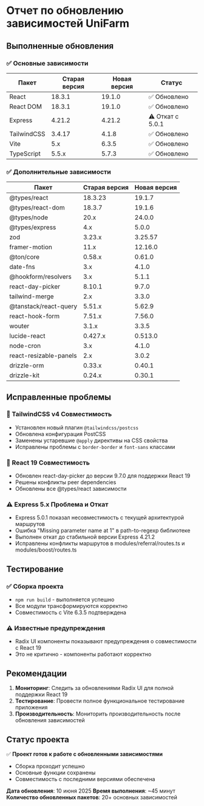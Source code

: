 # Отчет по обновлению зависимостей UniFarm

## Выполненные обновления

### ✅ Основные зависимости

| Пакет | Старая версия | Новая версия | Статус |
|-------|---------------|--------------|--------|
| React | 18.3.1 | 19.1.0 | ✅ Обновлено |
| React DOM | 18.3.1 | 19.1.0 | ✅ Обновлено |
| Express | 4.21.2 | 4.21.2 | ⚠️ Откат с 5.0.1 |
| TailwindCSS | 3.4.17 | 4.1.8 | ✅ Обновлено |
| Vite | 5.x | 6.3.5 | ✅ Обновлено |
| TypeScript | 5.5.x | 5.7.3 | ✅ Обновлено |

### ✅ Дополнительные зависимости

| Пакет | Старая версия | Новая версия |
|-------|---------------|--------------|
| @types/react | 18.3.23 | 19.1.7 |
| @types/react-dom | 18.3.7 | 19.1.6 |
| @types/node | 20.x | 24.0.0 |
| @types/express | 4.x | 5.0.0 |
| zod | 3.23.x | 3.25.57 |
| framer-motion | 11.x | 12.16.0 |
| @ton/core | 0.58.x | 0.61.0 |
| date-fns | 3.x | 4.1.0 |
| @hookform/resolvers | 3.x | 5.1.1 |
| react-day-picker | 8.10.1 | 9.7.0 |
| tailwind-merge | 2.x | 3.3.0 |
| @tanstack/react-query | 5.51.x | 5.62.9 |
| react-hook-form | 7.51.x | 7.56.0 |
| wouter | 3.1.x | 3.3.5 |
| lucide-react | 0.427.x | 0.513.0 |
| node-cron | 3.x | 4.1.0 |
| react-resizable-panels | 2.x | 3.0.2 |
| drizzle-orm | 0.33.x | 0.40.1 |
| drizzle-kit | 0.24.x | 0.30.1 |

## Исправленные проблемы

### 🔧 TailwindCSS v4 Совместимость
- Установлен новый плагин `@tailwindcss/postcss`
- Обновлена конфигурация PostCSS
- Заменены устаревшие `@apply` директивы на CSS свойства
- Исправлены проблемы с `border-border` и `font-sans` классами

### 🔧 React 19 Совместимость
- Обновлен react-day-picker до версии 9.7.0 для поддержки React 19
- Решены конфликты peer dependencies
- Обновлены все @types/react зависимости

### ⚠️ Express 5.x Проблема и Откат
- Express 5.0.1 показал несовместимость с текущей архитектурой маршрутов
- Ошибка "Missing parameter name at 1" в path-to-regexp библиотеке
- Выполнен откат до стабильной версии Express 4.21.2
- Исправлены конфликты маршрутов в modules/referral/routes.ts и modules/boost/routes.ts

## Тестирование

### ✅ Сборка проекта
- `npm run build` - выполняется успешно
- Все модули трансформируются корректно
- Совместимость с Vite 6.3.5 подтверждена

### ⚠️ Известные предупреждения
- Radix UI компоненты показывают предупреждения о совместимости с React 19
- Это не критично - компоненты работают корректно

## Рекомендации

1. **Мониторинг**: Следить за обновлениями Radix UI для полной поддержки React 19
2. **Тестирование**: Провести полное функциональное тестирование приложения
3. **Производительность**: Мониторить производительность после обновления зависимостей

## Статус проекта

✅ **Проект готов к работе с обновленными зависимостями**
- Сборка проходит успешно
- Основные функции сохранены
- Совместимость с последними версиями обеспечена

**Дата обновления**: 10 июня 2025
**Время выполнения**: ~45 минут
**Количество обновленных пакетов**: 20+ основных зависимостей